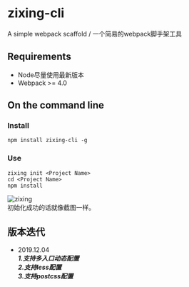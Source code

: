 # zixing-cli
A simple webpack scaffold / 一个简易的webpack脚手架工具
## Requirements
* Node尽量使用最新版本
* Webpack >= 4.0

## On the command line
### Install
```
npm install zixing-cli -g
```
### Use
```
zixing init <Project Name>
cd <Project Name>
npm install
```
![zixing](http://118.24.121.86/file/1562900222(1).jpg) <br>
初始化成功的话就像截图一样。

## 版本迭代
* 2019.12.04  
***1.支持多入口动态配置  
2.支持less配置  
3.支持postcss配置***
